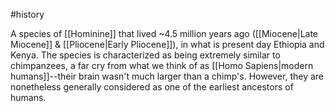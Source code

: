 #history

A species of [[Hominine]] that lived ~4.5 million years ago ([[Miocene|Late Miocene]] & [[Pliocene|Early Pliocene]]), in what is present day Ethiopia and Kenya. The species is characterized as being extremely similar to chimpanzees, a far cry from what we think of as [[Homo Sapiens|modern humans]]--their brain wasn't much larger than a chimp's. However, they are nonetheless generally considered as one of the earliest ancestors of humans.